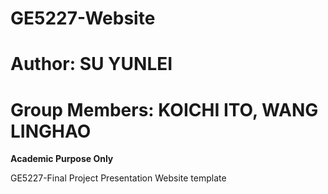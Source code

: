 # GE5227-Website
# Author: SU YUNLEI
# Group Members: KOICHI ITO, WANG LINGHAO
**Academic Purpose Only**

GE5227-Final Project Presentation Website template
